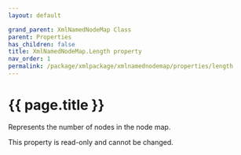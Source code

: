 ```yaml
---
layout: default

grand_parent: XmlNamedNodeMap Class
parent: Properties
has_children: false
title: XmlNamedNodeMap.Length property
nav_order: 1
permalink: /package/xmlpackage/xmlnamednodemap/properties/length
---
```

# {{ page.title }}

Represents the number of nodes in the node map.

This property is read-only and cannot be changed.